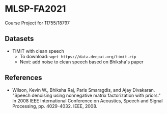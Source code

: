 # MLSP-FA2021
Course Project for 11755/18797

## Datasets
- TIMIT with clean speech
  - To download: `wget https://data.deepai.org/timit.zip`
  - Next: add noise to clean speech based on Bhiksha's paper

## References
- Wilson, Kevin W., Bhiksha Raj, Paris Smaragdis, and Ajay Divakaran. "Speech denoising using nonnegative matrix factorization with priors." In 2008 IEEE International Conference on Acoustics, Speech and Signal Processing, pp. 4029-4032. IEEE, 2008.
